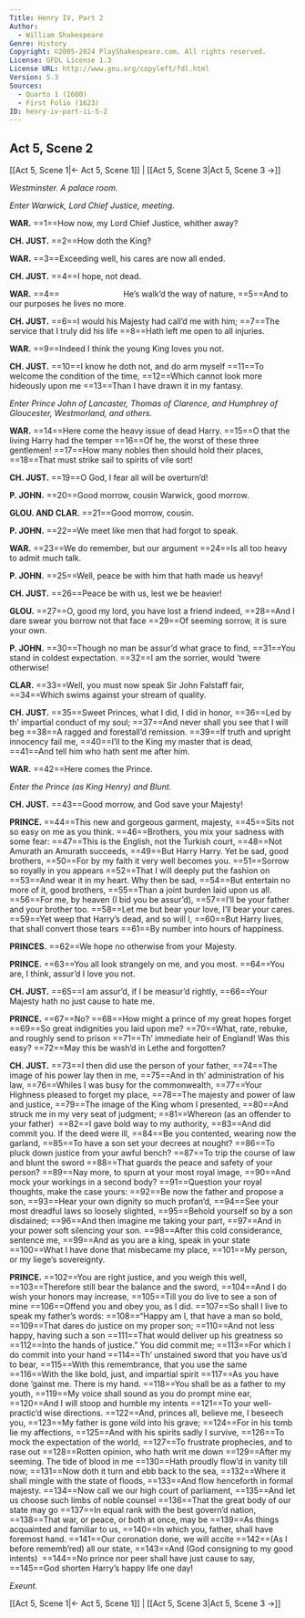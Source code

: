 ```yaml
---
Title: Henry IV, Part 2
Author: 
  - William Shakespeare
Genre: History
Copyright: ©2005-2024 PlayShakespeare.com. All rights reserved.
License: GFDL License 1.3
License URL: http://www.gnu.org/copyleft/fdl.html
Version: 5.3
Sources:
  - Quarto 1 (1600)
  - First Folio (1623)
ID: henry-iv-part-ii-5-2
---
```


## Act 5, Scene 2
[[Act 5, Scene 1|← Act 5, Scene 1]] | [[Act 5, Scene 3|Act 5, Scene 3 →]]

*Westminster. A palace room.*

*Enter Warwick, Lord Chief Justice, meeting.*

**WAR.**
==1==How now, my Lord Chief Justice, whither away?

**CH. JUST.**
==2==How doth the King?

**WAR.**
==3==Exceeding well, his cares are now all ended.

**CH. JUST.**
==4==I hope, not dead.

**WAR.**
==4==        He’s walk’d the way of nature,
==5==And to our purposes he lives no more.

**CH. JUST.**
==6==I would his Majesty had call’d me with him;
==7==The service that I truly did his life
==8==Hath left me open to all injuries.

**WAR.**
==9==Indeed I think the young King loves you not.

**CH. JUST.**
==10==I know he doth not, and do arm myself
==11==To welcome the condition of the time,
==12==Which cannot look more hideously upon me
==13==Than I have drawn it in my fantasy.

*Enter Prince John of Lancaster, Thomas of Clarence, and Humphrey of Gloucester, Westmorland, and others.*

**WAR.**
==14==Here come the heavy issue of dead Harry.
==15==O that the living Harry had the temper
==16==Of he, the worst of these three gentlemen!
==17==How many nobles then should hold their places,
==18==That must strike sail to spirits of vile sort!

**CH. JUST.**
==19==O God, I fear all will be overturn’d!

**P. JOHN.**
==20==Good morrow, cousin Warwick, good morrow.

**GLOU. AND CLAR.**
==21==Good morrow, cousin.

**P. JOHN.**
==22==We meet like men that had forgot to speak.

**WAR.**
==23==We do remember, but our argument
==24==Is all too heavy to admit much talk.

**P. JOHN.**
==25==Well, peace be with him that hath made us heavy!

**CH. JUST.**
==26==Peace be with us, lest we be heavier!

**GLOU.**
==27==O, good my lord, you have lost a friend indeed,
==28==And I dare swear you borrow not that face
==29==Of seeming sorrow, it is sure your own.

**P. JOHN.**
==30==Though no man be assur’d what grace to find,
==31==You stand in coldest expectation.
==32==I am the sorrier, would ’twere otherwise!

**CLAR.**
==33==Well, you must now speak Sir John Falstaff fair,
==34==Which swims against your stream of quality.

**CH. JUST.**
==35==Sweet Princes, what I did, I did in honor,
==36==Led by th’ impartial conduct of my soul;
==37==And never shall you see that I will beg
==38==A ragged and forestall’d remission.
==39==If truth and upright innocency fail me,
==40==I’ll to the King my master that is dead,
==41==And tell him who hath sent me after him.

**WAR.**
==42==Here comes the Prince.

*Enter the Prince (as King Henry) and Blunt.*

**CH. JUST.**
==43==Good morrow, and God save your Majesty!

**PRINCE.**
==44==This new and gorgeous garment, majesty,
==45==Sits not so easy on me as you think.
==46==Brothers, you mix your sadness with some fear:
==47==This is the English, not the Turkish court,
==48==Not Amurath an Amurath succeeds,
==49==But Harry Harry. Yet be sad, good brothers,
==50==For by my faith it very well becomes you.
==51==Sorrow so royally in you appears
==52==That I will deeply put the fashion on
==53==And wear it in my heart. Why then be sad,
==54==But entertain no more of it, good brothers,
==55==Than a joint burden laid upon us all.
==56==For me, by heaven (I bid you be assur’d),
==57==I’ll be your father and your brother too.
==58==Let me but bear your love, I’ll bear your cares.
==59==Yet weep that Harry’s dead, and so will I,
==60==But Harry lives, that shall convert those tears
==61==By number into hours of happiness.

**PRINCES.**
==62==We hope no otherwise from your Majesty.

**PRINCE.**
==63==You all look strangely on me, and you most.
==64==You are, I think, assur’d I love you not.

**CH. JUST.**
==65==I am assur’d, if I be measur’d rightly,
==66==Your Majesty hath no just cause to hate me.

**PRINCE.**
==67==No?
==68==How might a prince of my great hopes forget
==69==So great indignities you laid upon me?
==70==What, rate, rebuke, and roughly send to prison
==71==Th’ immediate heir of England! Was this easy?
==72==May this be wash’d in Lethe and forgotten?

**CH. JUST.**
==73==I then did use the person of your father,
==74==The image of his power lay then in me,
==75==And in th’ administration of his law,
==76==Whiles I was busy for the commonwealth,
==77==Your Highness pleased to forget my place,
==78==The majesty and power of law and justice,
==79==The image of the King whom I presented,
==80==And struck me in my very seat of judgment;
==81==Whereon (as an offender to your father) 
==82==I gave bold way to my authority,
==83==And did commit you. If the deed were ill,
==84==Be you contented, wearing now the garland,
==85==To have a son set your decrees at nought?
==86==To pluck down justice from your awful bench?
==87==To trip the course of law and blunt the sword
==88==That guards the peace and safety of your person?
==89==Nay more, to spurn at your most royal image,
==90==And mock your workings in a second body?
==91==Question your royal thoughts, make the case yours:
==92==Be now the father and propose a son,
==93==Hear your own dignity so much profan’d,
==94==See your most dreadful laws so loosely slighted,
==95==Behold yourself so by a son disdained;
==96==And then imagine me taking your part,
==97==And in your power soft silencing your son.
==98==After this cold considerance, sentence me,
==99==And as you are a king, speak in your state
==100==What I have done that misbecame my place,
==101==My person, or my liege’s sovereignty.

**PRINCE.**
==102==You are right justice, and you weigh this well,
==103==Therefore still bear the balance and the sword,
==104==And I do wish your honors may increase,
==105==Till you do live to see a son of mine
==106==Offend you and obey you, as I did.
==107==So shall I live to speak my father’s words:
==108==“Happy am I, that have a man so bold,
==109==That dares do justice on my proper son;
==110==And not less happy, having such a son
==111==That would deliver up his greatness so
==112==Into the hands of justice.” You did commit me;
==113==For which I do commit into your hand
==114==Th’ unstained sword that you have us’d to bear,
==115==With this remembrance, that you use the same
==116==With the like bold, just, and impartial spirit
==117==As you have done ’gainst me. There is my hand.
==118==You shall be as a father to my youth,
==119==My voice shall sound as you do prompt mine ear,
==120==And I will stoop and humble my intents
==121==To your well-practic’d wise directions.
==122==And, princes all, believe me, I beseech you,
==123==My father is gone wild into his grave;
==124==For in his tomb lie my affections,
==125==And with his spirits sadly I survive,
==126==To mock the expectation of the world,
==127==To frustrate prophecies, and to rase out
==128==Rotten opinion, who hath writ me down
==129==After my seeming. The tide of blood in me
==130==Hath proudly flow’d in vanity till now;
==131==Now doth it turn and ebb back to the sea,
==132==Where it shall mingle with the state of floods,
==133==And flow henceforth in formal majesty.
==134==Now call we our high court of parliament,
==135==And let us choose such limbs of noble counsel
==136==That the great body of our state may go
==137==In equal rank with the best govern’d nation,
==138==That war, or peace, or both at once, may be
==139==As things acquainted and familiar to us,
==140==In which you, father, shall have foremost hand.
==141==Our coronation done, we will accite
==142==(As I before rememb’red) all our state,
==143==And (God consigning to my good intents) 
==144==No prince nor peer shall have just cause to say,
==145==God shorten Harry’s happy life one day!

*Exeunt.*

[[Act 5, Scene 1|← Act 5, Scene 1]] | [[Act 5, Scene 3|Act 5, Scene 3 →]]